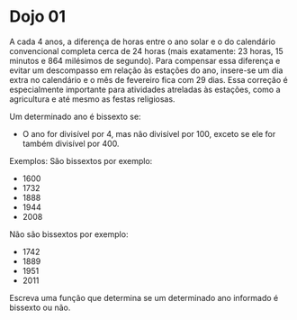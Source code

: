 # Dojo 01

A cada 4 anos, a diferença de horas entre o ano solar e o do calendário convencional completa cerca de 24 horas (mais exatamente: 23 horas, 15 minutos e 864 milésimos de segundo). Para compensar essa diferença e evitar um descompasso em relação às estações do ano, insere-se um dia extra no calendário e o mês de fevereiro fica com 29 dias. Essa correção é especialmente importante para atividades atreladas às estações, como a agricultura e até mesmo as festas religiosas.

Um determinado ano é bissexto se:

- O ano for divisível por 4, mas não divisível por 100, exceto se ele for também divisível por 400.

Exemplos:
São bissextos por exemplo:
- 1600
- 1732
- 1888
- 1944
- 2008

Não são bissextos por exemplo:
- 1742
- 1889
- 1951
- 2011

Escreva uma função que determina se um determinado ano informado é bissexto ou não.
